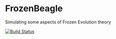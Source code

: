 FrozenBeagle
============

Simulating some aspects of Frozen Evolution theory

[![Build Status](https://travis-ci.org/satai/FrozenBeagle.svg?branch=master)](https://travis-ci.org/satai/FrozenBeagle)
